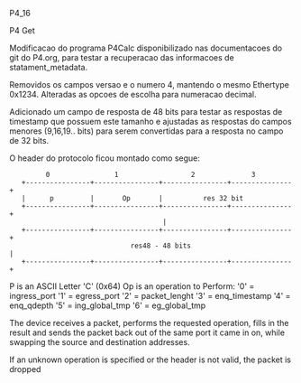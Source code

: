 P4_16

P4 Get

Modificacao do programa P4Calc disponibilizado nas documentacoes do git do P4.org, para testar a recuperacao das informacoes de statament_metadata.

Removidos os campos versao e o numero 4, mantendo o mesmo Ethertype 0x1234. Alteradas as opcoes de escolha para numeracao decimal. 

Adicionado um campo de resposta de 48 bits para testar as respostas de timestamp que possuem este tamanho e ajustadas as respostas do campos
menores (9,16,19.. bits) para serem convertidas para a resposta no campo de 32 bits.

O header do protocolo ficou montado como segue:

             0                1                  2              3
       +----------------+----------------+----------------+---------------+
       |      p         |       Op       |          res 32 bit
       +----------------+----------------+----------------+---------------+
                                          |                                
       +----------------+----------------+----------------+---------------+
                                  res48 - 48 bits                          |
       +----------------+----------------+----------------+---------------+
               
P is an ASCII Letter 'C' (0x64)
Op is an operation to Perform:
  '0' = ingress_port
  '1' = egress_port
  '2' = packet_lenght
  '3' = enq_timestamp
  '4' = enq_qdepth 
  '5' = ing_global_tmp
  '6' = eg_global_tmp 

The device receives a packet, performs the requested operation, fills in the result and sends the packet back out of the same port it came in on, while 
swapping the source and destination addresses.

If an unknown operation is specified or the header is not valid, the packet is dropped 

